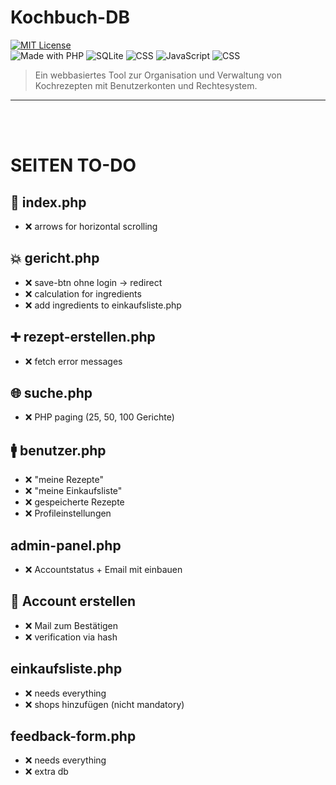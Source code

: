 # Kochbuch-DB

[![MIT License](https://img.shields.io/badge/license-MIT-green.svg)](LICENSE)<br>
![Made with PHP](https://img.shields.io/badge/PHP-8.x-blue)
![SQLite](https://img.shields.io/badge/Database-SQLite-lightgrey)
![CSS](https://img.shields.io/badge/Style-CSS-blueviolet)
![JavaScript](https://img.shields.io/badge/Frontend-JavaScript-yellow)
![CSS](https://img.shields.io/badge/Frontend-HTML-orange)

> Ein webbasiertes Tool zur Organisation und Verwaltung von Kochrezepten mit Benutzerkonten und Rechtesystem.

---
<br><br>

# SEITEN TO-DO
## 🎯 index.php
 - ❌ arrows for horizontal scrolling

## 💥 gericht.php
 - ❌ save-btn ohne login -> redirect
 - ❌ calculation for ingredients
 - ❌ add ingredients to einkaufsliste.php

## ➕ rezept-erstellen.php
 - ❌ fetch error messages

## 🌐 suche.php
 - ❌ PHP paging (25, 50, 100 Gerichte)

## 🚹 benutzer.php
 - ❌ "meine Rezepte"
 - ❌ "meine Einkaufsliste"
 - ❌ gespeicherte Rezepte
 - ❌ Profileinstellungen

## admin-panel.php
 - ❌ Accountstatus + Email mit einbauen

## 🔄 Account erstellen
 - ❌ Mail zum Bestätigen
 - ❌ verification via hash

## einkaufsliste.php
 - ❌ needs everything
 - ❌ shops hinzufügen (nicht mandatory)

## feedback-form.php
 - ❌ needs everything
 - ❌ extra db
